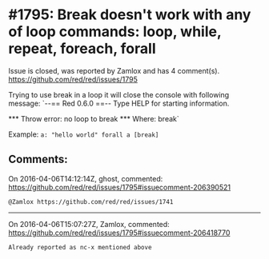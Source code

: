 
#1795: Break doesn't work with any of loop commands: loop, while, repeat, foreach, forall
================================================================================
Issue is closed, was reported by Zamlox and has 4 comment(s).
<https://github.com/red/red/issues/1795>

Trying to use break in a loop it will close the console with following message:
`--== Red 0.6.0 ==--
Type HELP for starting information.

**\* Throw error: no loop to break
**\* Where: break`

Example:
`
a: "hello world"
forall a [break]
`



Comments:
--------------------------------------------------------------------------------

On 2016-04-06T14:12:14Z, ghost, commented:
<https://github.com/red/red/issues/1795#issuecomment-206390521>

    @Zamlox https://github.com/red/red/issues/1741

--------------------------------------------------------------------------------

On 2016-04-06T15:07:27Z, Zamlox, commented:
<https://github.com/red/red/issues/1795#issuecomment-206418770>

    Already reported as nc-x mentioned above

